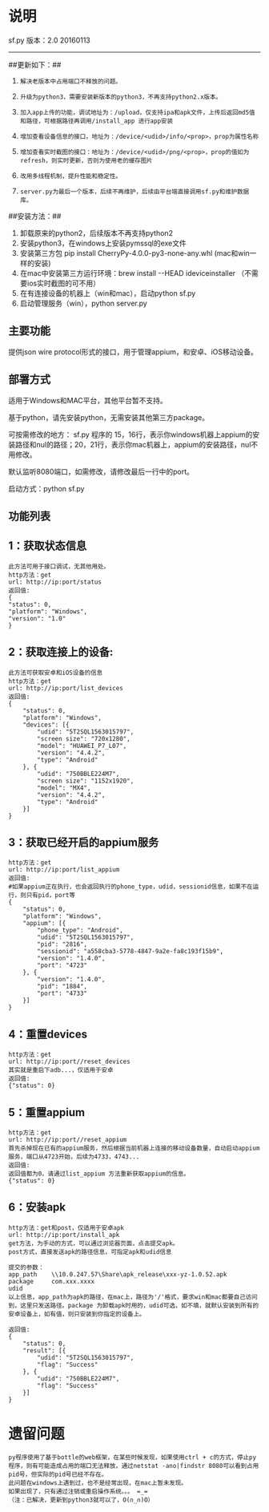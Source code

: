 # 说明 #

sf.py
版本：2.0 20160113

----------
##更新如下：##

1.     解决老版本中占用端口不释放的问题。
1.     升级为python3，需要安装新版本的python3，不再支持python2.x版本。
1.     加入app上传的功能，调试地址为：/upload，仅支持ipa和apk文件，上传后返回md5值和路径，可根据路径再调用/install_app 进行app安装
1.     增加查看设备信息的接口，地址为：/device/<udid>/info/<prop>，prop为属性名称
1.     增加查看实时截图的接口：地址为：/device/<udid>/png/<prop>，prop的值如为refresh，则实时更新，否则为使用老的缓存图片
1.     改用多线程机制，提升性能和稳定性。
1.     server.py为最后一个版本，后续不再维护，后续由平台端直接调用sf.py和维护数据库。



##安装方法：##

1. 卸载原来的python2，后续版本不再支持python2
1. 安装python3，在windows上安装pymssql的exe文件
1. 安装第三方包 pip install CherryPy-4.0.0-py3-none-any.whl (mac和win一样的安装)
1. 在mac中安装第三方运行环境：brew install --HEAD ideviceinstaller （不需要ios实时截图的可不用）
1. 在有连接设备的机器上（win和mac），启动python sf.py
1. 启动管理服务（win），python server.py 
    



## 主要功能 ##
提供json wire protocol形式的接口，用于管理appium，和安卓、iOS移动设备。

## 部署方式 ##
适用于Windows和MAC平台，其他平台暂不支持。

基于python，请先安装python，无需安装其他第三方package。

可按需修改的地方：
sf.py 程序的 15，16行，表示你windows机器上appium的安装路径和nul的路径；20，21行，表示你mac机器上，appium的安装路径，nul不用修改。

默认监听8080端口，如需修改，请修改最后一行中的port。

启动方式：python sf.py

## 功能列表 ##

## 1：获取状态信息 ##
	此方法可用于接口调试，无其他用处。
 	http方法：get
 	url: http://ip:port/status
 	返回值:
	{
	"status": 0,
	"platform": "Windows",
	"version": "1.0"
	}


## 2：获取连接上的设备: ##
	此方法可获取安卓和iOS设备的信息
 	http方法：get
 	url: http://ip:port/list_devices
 	返回值:
	{
		"status": 0,
		"platform": "Windows",
		"devices": [{
			"udid": "5T2SQL1563015797",
			"screen size": "720x1280",
			"model": "HUAWEI_P7_L07",
			"version": "4.4.2",
			"type": "Android"
		}, {
			"udid": "750BBLE224M7",
			"screen size": "1152x1920",
			"model": "MX4",
			"version": "4.4.2",
			"type": "Android"
		}]
	}
	
## 3：获取已经开启的appium服务 ##
 	http方法：get
 	url: http://ip:port/list_appium
 	返回值:
 	#如果appium正在执行，也会返回执行的phone_type，udid，sessionid信息，如果不在运行，则只有pid，port等
	{
		"status": 0,
		"platform": "Windows",
		"appium": [{
			"phone_type": "Android",
			"udid": "5T2SQL1563015797",
			"pid": "2816",
			"sessionid": "a558cba3-5778-4847-9a2e-fa8c193f15b9",
			"version": "1.4.0",
			"port": "4723"
		}, {
			"version": "1.4.0",
			"pid": "1884",
			"port": "4733"
		}]
	}

## 4：重置devices ##
 	http方法：get
 	url: http://ip:port//reset_devices
	其实就是重启下adb...，仅适用于安卓
 	返回值:
	{"status": 0}
 	
## 5：重置appium ##
 	http方法：get
 	url: http://ip:port//reset_appium
	首先杀掉现在已有的appium服务，然后根据当前机器上连接的移动设备数量，自动启动appium服务，端口从4723开始，后续为4733，4743...
 	返回值:
	返回值都为0，请通过list_appium 方法重新获取appium的信息。
	{"status": 0}

## 6：安装apk ##
 	http方法：get和post，仅适用于安卓apk
 	url: http://ip:port/install_apk
	get方法，为手动的方式，可以通过浏览器页面，点击提交apk。
	post方式，直接发送apk的路径信息，可指定apk和udid信息

 	提交的参数：
	app_path	\\10.0.247.57\Share\apk_release\xxx-yz-1.0.52.apk
	package	    com.xxx.xxxx
	udid	
	以上信息，app_path为apk的路径，在mac上，路径为'/'格式，要求win和mac都要自己访问到，这里只发送路径。package 为卸载apk时用的，udid可选，如不填，就默认安装到所有的安卓设备上，如有值，则只安装到你指定的设备上。
	
 	返回值:
	{
		"status": 0,
		"result": [{
			"udid": "5T2SQL1563015797",
			"flag": "Success"
		}, {
			"udid": "750BBLE224M7",
			"flag": "Success"
		}]
	}


# 遗留问题 #
	py程序使用了基于bottle的web框架，在某些时候发现，如果使用ctrl + c的方式，停止py程序，则有可能造成占用的端口无法释放，通过netstat -ano|findstr 8080可以看到占用pid号，但实际的pid号已经不存在。
	此问题在windows上遇到过，也不是经常出现，在mac上暂未发现。
	如果出现了，只有通过注销或重启操作系统。。。 =_=
	（注：已解决，更新到python3就可以了，O(∩_∩)O）
